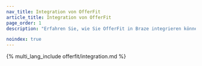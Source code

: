 ```yaml
---
nav_title: Integration von OfferFit
article_title: Integration von OfferFit
page_order: 1
description: "Erfahren Sie, wie Sie OfferFit in Braze integrieren können, damit Sie mit dem Team von OfferFit's AI Expert Serviceleistungen; Dienste; Dienste Anwendungsfälle erstellen können. So können Sie KI nutzen, um 1:1-Entscheidungen zu treffen, die jede Geschäftsmetrik maximieren."

noindex: true
---
```


{% multi_lang_include offerfit/integration.md %}
